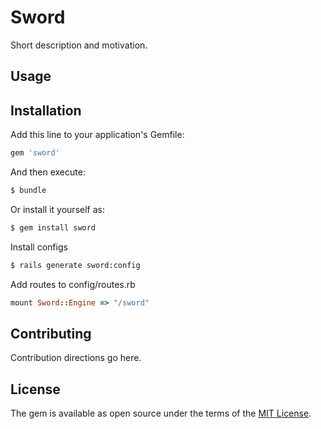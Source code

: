 # Sword
Short description and motivation.

## Usage

## Installation
Add this line to your application's Gemfile:

```ruby
gem 'sword'
```

And then execute:
```bash
$ bundle
```

Or install it yourself as:
```bash
$ gem install sword
```

Install configs
```bash
$ rails generate sword:config
```

Add routes to config/routes.rb
```ruby
mount Sword::Engine => "/sword"
```

## Contributing
Contribution directions go here.

## License
The gem is available as open source under the terms of the [MIT License](http://opensource.org/licenses/MIT).
